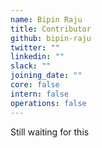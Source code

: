 ```yaml
---
name: Bipin Raju
title: Contributor
github: bipin-raju
twitter: ""
linkedin: ""
slack: ""
joining_date: ""
core: false
intern: false
operations: false
---
```


Still waiting for this
